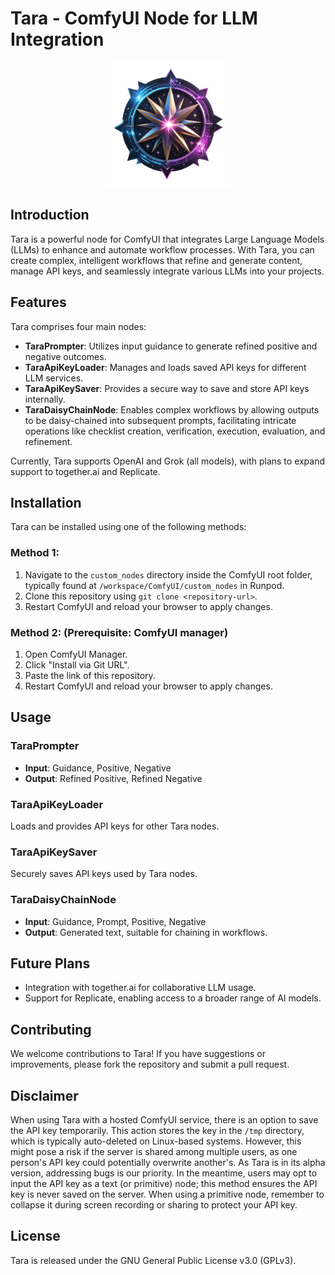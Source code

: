 # Tara - ComfyUI Node for LLM Integration

<p align="center">
  <img src="logo/tara-logo.webp" alt="Tara Logo" width="200"/>
</p>

## Introduction
Tara is a powerful node for ComfyUI that integrates Large Language Models (LLMs) to enhance and automate workflow processes. With Tara, you can create complex, intelligent workflows that refine and generate content, manage API keys, and seamlessly integrate various LLMs into your projects.

## Features
Tara comprises four main nodes:

- **TaraPrompter**: Utilizes input guidance to generate refined positive and negative outcomes.
- **TaraApiKeyLoader**: Manages and loads saved API keys for different LLM services.
- **TaraApiKeySaver**: Provides a secure way to save and store API keys internally.
- **TaraDaisyChainNode**: Enables complex workflows by allowing outputs to be daisy-chained into subsequent prompts, facilitating intricate operations like checklist creation, verification, execution, evaluation, and refinement.

Currently, Tara supports OpenAI and Grok (all models), with plans to expand support to together.ai and Replicate.

## Installation
Tara can be installed using one of the following methods:

### Method 1:
1. Navigate to the `custom_nodes` directory inside the ComfyUI root folder, typically found at `/workspace/ComfyUI/custom_nodes` in Runpod.
2. Clone this repository using `git clone <repository-url>`.
3. Restart ComfyUI and reload your browser to apply changes.

### Method 2: (Prerequisite: ComfyUI manager)
1. Open ComfyUI Manager.
2. Click "Install via Git URL".
3. Paste the link of this repository.
4. Restart ComfyUI and reload your browser to apply changes.

## Usage
### TaraPrompter
- **Input**: Guidance, Positive, Negative
- **Output**: Refined Positive, Refined Negative

### TaraApiKeyLoader
Loads and provides API keys for other Tara nodes.

### TaraApiKeySaver
Securely saves API keys used by Tara nodes.

### TaraDaisyChainNode
- **Input**: Guidance, Prompt, Positive, Negative
- **Output**: Generated text, suitable for chaining in workflows.

## Future Plans
- Integration with together.ai for collaborative LLM usage.
- Support for Replicate, enabling access to a broader range of AI models.

## Contributing
We welcome contributions to Tara! If you have suggestions or improvements, please fork the repository and submit a pull request.

## Disclaimer
When using Tara with a hosted ComfyUI service, there is an option to save the API key temporarily. This action stores the key in the `/tmp` directory, which is typically auto-deleted on Linux-based systems. However, this might pose a risk if the server is shared among multiple users, as one person's API key could potentially overwrite another's. As Tara is in its alpha version, addressing bugs is our priority. In the meantime, users may opt to input the API key as a text (or primitive) node; this method ensures the API key is never saved on the server. When using a primitive node, remember to collapse it during screen recording or sharing to protect your API key.

## License
Tara is released under the GNU General Public License v3.0 (GPLv3).
